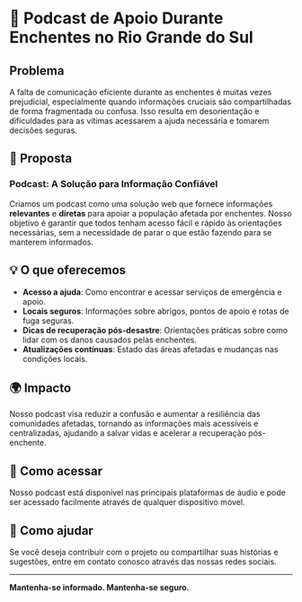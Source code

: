 

# 🌊 Podcast de Apoio Durante Enchentes no Rio Grande do Sul

## Problema
A falta de comunicação eficiente durante as enchentes é muitas vezes prejudicial, especialmente quando informações cruciais são compartilhadas de forma fragmentada ou confusa. Isso resulta em desorientação e dificuldades para as vítimas acessarem a ajuda necessária e tomarem decisões seguras.

## 🎯 Proposta
### **Podcast: A Solução para Informação Confiável**
Criamos um podcast como uma solução web que fornece informações **relevantes** e **diretas** para apoiar a população afetada por enchentes. Nosso objetivo é garantir que todos tenham acesso fácil e rápido às orientações necessárias, sem a necessidade de parar o que estão fazendo para se manterem informados.

## 💡 O que oferecemos
- **Acesso a ajuda**: Como encontrar e acessar serviços de emergência e apoio.
- **Locais seguros**: Informações sobre abrigos, pontos de apoio e rotas de fuga seguras.
- **Dicas de recuperação pós-desastre**: Orientações práticas sobre como lidar com os danos causados pelas enchentes.
- **Atualizações contínuas**: Estado das áreas afetadas e mudanças nas condições locais.

## 🌍 Impacto
Nosso podcast visa reduzir a confusão e aumentar a resiliência das comunidades afetadas, tornando as informações mais acessíveis e centralizadas, ajudando a salvar vidas e acelerar a recuperação pós-enchente.

## 📌 Como acessar
Nosso podcast está disponível nas principais plataformas de áudio e pode ser acessado facilmente através de qualquer dispositivo móvel. 

## 💬 Como ajudar
Se você deseja contribuir com o projeto ou compartilhar suas histórias e sugestões, entre em contato conosco através das nossas redes sociais.

---

**Mantenha-se informado. Mantenha-se seguro.**


 
